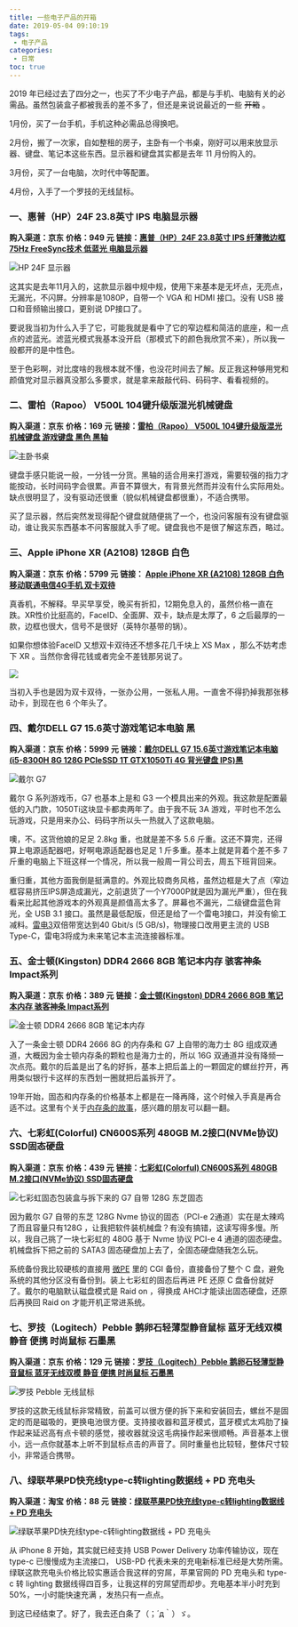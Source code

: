 ```yaml
---
title: 一些电子产品的开箱
date: 2019-05-04 09:10:19
tags:
 - 电子产品
categories:
 - 日常
toc: true
---
```


2019 年已经过去了四分之一，也买了不少电子产品，都是与手机、电脑有关的必需品。虽然包装盒子都被我丢的差不多了，但还是来说说最近的一些 ~~开箱~~ 。

<!--more-->

1月份，买了一台手机，手机这种必需品总得换吧。

2月份，搬了一次家，自如整租的房子，主卧有一个书桌，刚好可以用来放显示器、键盘、笔记本这些东西。显示器和键盘其实都是去年 11 月份购入的。

3月份，买了一台电脑，次时代中等配置。

4月份，入手了一个罗技的无线鼠标。



###  **一、惠普（HP）24F 23.8英寸 IPS 电脑显示器**

**购入渠道：京东**
**价格：949 元**
**链接：[惠普（HP）24F 23.8英寸 IPS 纤薄微边框 75Hz FreeSync技术 低蓝光 电脑显示器](https://item.jd.com/6974176.html)**

![HP 24F 显示器](https://i.loli.net/2019/07/13/5d296bc96f57c63821.jpg)

这其实是去年11月入的，这款显示器中规中规，使用下来基本是无坏点，无亮点，无漏光，不闪屏。分辨率是1080P，自带一个 VGA 和 HDMI 接口。没有 USB 接口和音频输出接口，更别说 DP接口了。

要说我当初为什么入手了它，可能我就是看中了它的窄边框和简洁的底座，和一点点的滤蓝光。滤蓝光模式我基本没开启（那模式下的颜色我欣赏不来），所以我一般都开的是中性色。

至于色彩啊，对比度啥的我根本就不懂，也没花时间去了解。反正我这种够用党和颜值党对显示器真没那么多要求，就是拿来敲敲代码、码码字、看看视频的。

###  **二、雷柏（Rapoo） V500L 104键升级版混光机械键盘**

**购入渠道：京东**
**价格：169 元**
**链接：[雷柏（Rapoo） V500L 104键升级版混光机械键盘 游戏键盘 黑色 黑轴](https://item.jd.com/3204859.html)**

![主卧书桌](https://i.loli.net/2019/07/13/5d296bc6602c721036.jpg)

键盘手感只能说一般，一分钱一分货。黑轴的适合用来打游戏，需要较强的指力才能按动，长时间码字会很累。声音不算很大，有背景光然而并没有什么实际用处。缺点很明显了，没有驱动还很重（貌似机械键盘都很重），不适合携带。

买了显示器，然后突然发现得配个键盘就随便挑了一个，也没问客服有没有键盘驱动，谁让我买东西基本不问客服就入手了呢。键盘我也不是很了解这东西，略过。


### **三、Apple iPhone XR (A2108) 128GB 白色**

**购入渠道：京东**
**价格：5799 元**
**链接： [Apple iPhone XR (A2108) 128GB 白色 移动联通电信4G手机 双卡双待](https://item.jd.com/100000287115.html)**

真香机，不解释。早买早享受，晚买有折扣，12期免息入的，虽然价格一直在跌。XR性价比挺高的，FaceID、全面屏、双卡，缺点是太厚了，6 之后最厚的一款，边框也很大，信号不是很好（英特尔基带的锅）。

如果你想体验FaceID 又想双卡双待还不想多花几千块上 XS Max ，那么不妨考虑下 XR 。当然你舍得花钱或者完全不差钱那另说了。

![](https://i.loli.net/2019/07/13/5d296bc51a6d893052.jpg)

当初入手也是因为双卡双待，一张办公用，一张私人用。一直舍不得扔掉我那张移动卡，到现在也 6 个年头了。


### **四、戴尔DELL G7 15.6英寸游戏笔记本电脑 黑**

**购入渠道：京东**
**价格：5999 元**
**链接：[戴尔DELL G7 15.6英寸游戏笔记本电脑(i5-8300H 8G 128G PCleSSD 1T GTX1050Ti 4G 背光键盘 IPS)黑](https://item.jd.com/100000016920.html)**

![戴尔 G7](https://i.loli.net/2019/07/13/5d296bc5aabc561863.jpg)

戴尔 G 系列游戏币，G7 也基本上是和 G3 一个模具出来的外观。我这款是配置最低的入门款，1050Ti这块显卡都卖两年了。由于我不玩 3A 游戏，平时也不怎么玩游戏，只是用来办公、码码字所以头一热就入了这款电脑。

噢，不。这货他娘的足足 2.8kg 重，也就是差不多 5.6 斤重。这还不算完，还得算上电源适配器吧，好啊电源适配器也足足 1 斤多重。基本上就是背着个差不多 7 斤重的电脑上下班这样一个情况，所以我一般周一背公司去，周五下班背回来。

重归重，其他方面我倒是挺满意的。外观比较商务风格，虽然边框是大了点（窄边框容易挤压IPS屏造成漏光，之前退货了一个Y7000P就是因为漏光严重），但在我看来比起其他游戏本的外观真是颜值高太多了。屏幕也不漏光，二级键盘蓝色背光，全 USB 3.1 接口。虽然是最低配版，但还是给了一个雷电3接口，并没有偷工减料。[雷电3](https://zh.wikipedia.org/wiki/Thunderbol)双倍带宽达到40 Gbit/s (5 GB/s)，物理接口改用更主流的 USB Type-C，雷电3将成为未来笔记本主流连接器标准。


### **五、金士顿(Kingston) DDR4 2666 8GB 笔记本内存 骇客神条 Impact系列**

**购入渠道：京东**
**价格：389 元**
**链接：[金士顿(Kingston) DDR4 2666 8GB 笔记本内存 骇客神条 Impact系列](https://item.jd.com/8391337.html)**

![金士顿 DDR4 2666 8GB 笔记本内存](https://i.loli.net/2019/07/13/5d296bc4058dd84219.jpg)

入了一条金士顿 DDR4 2666 8G 的内存条和 G7 上自带的海力士 8G 组成双通道，大概因为金士顿内存条的颗粒也是海力士的，所以 16G 双通道并没有降频一次点亮。戴尔的后盖是出了名的好拆，基本上把后盖上的一颗固定的螺丝拧开，再用类似银行卡这样的东西划一圈就把后盖拆开了。

19年开始，固态和内存条的价格基本上都是在一降再降，这个时候入手真是再合适不过。这里有个关于[内存条的故事](https://mp.weixin.qq.com/s/0oVvw8snjRujE05rnQKoGA)，感兴趣的朋友可以翻一翻。

### **六、七彩虹(Colorful) CN600S系列 480GB M.2接口(NVMe协议) SSD固态硬盘**

**购入渠道：京东**
**价格：439 元**
**链接：[七彩虹(Colorful) CN600S系列 480GB M.2接口(NVMe协议) SSD固态硬盘](https://item.jd.com/7815363.html)**

![七彩虹固态包装盒与拆下来的 G7 自带 128G 东芝固态](https://i.loli.net/2019/07/13/5d296bd35852887348.jpg)

因为戴尔 G7 自带的东芝 128G Nvme 协议的固态（PCI-e 2通道）实在是太辣鸡了而且容量只有128G ，让我把软件装机械盘？有没有搞错，这读写得多慢。所以，我自己挑了一块七彩虹的 480G 基于 Nvme 协议 PCI-e 4 通道的固态硬盘。机械盘拆下把之前的  SATA3 固态硬盘加上去了，全固态硬盘随我怎么玩。

系统备份我比较硬核的直接用 [微PE](http://www.wepe.com.cn/) 里的 CGI 备份，直接备份了整个 C 盘，避免系统的其他分区没有备份到。装上七彩虹的固态后再进 PE 还原 C 盘备份就好了。戴尔的电脑默认磁盘模式是 Raid on ，得换成 AHCI才能读出固态硬盘，还原后再换回 Raid on 才能开机正常进系统。


### **七、罗技（Logitech）Pebble 鹅卵石轻薄型静音鼠标 蓝牙无线双模 静音 便携 时尚鼠标 石墨黑**

**购入渠道：京东**
**价格：129 元**
**链接：[罗技（Logitech）Pebble 鹅卵石轻薄型静音鼠标 蓝牙无线双模 静音 便携 时尚鼠标 石墨黑](https://item.jd.com/100002304438.html)**

![罗技 Pebble 无线鼠标](https://i.loli.net/2019/07/13/5d296bc85fea289082.jpg)

罗技的这款无线鼠标非常精致，前盖可以很方便的拆下来和安装回去，螺丝不是固定的而是磁吸的，更换电池很方便。支持接收器和蓝牙模式，蓝牙模式太鸡肋了操作起来延迟高有点卡顿的感觉，接收器就没这毛病操作起来很顺畅。声音基本上很小，远一点你就基本上听不到鼠标点击的声音了。同时重量也比较轻，整体尺寸较小，非常适合携带。


### **八、绿联苹果PD快充线type-c转lighting数据线 + PD 充电头**

**购入渠道：淘宝**
**价格：88 元**
**链接：[绿联苹果PD快充线type-c转lighting数据线 + PD 充电头](https://detail.tmall.com/item.htm?id=589366549086&spm=a1z09.2.0.0.5da12e8d1fT3SA)**

![绿联苹果PD快充线type-c转lighting数据线 + PD 充电头](https://i.loli.net/2019/07/13/5d296bc7581c234778.jpg)

从 iPhone 8 开始，其实就已经支持 USB Power Delivery 功率传输协议，现在 type-c 已慢慢成为主流接口， USB-PD 代表未来的充电新标准已经是大势所需。绿联这款充电头价格比较实惠适合我这样的穷屌，苹果官网的 PD 充电头和 type-c 转 lighting 数据线得四百多，让我这样的穷屌望而却步。充电基本半小时充到 50%，一小时能快速充满 ，发热只有一点点。


到这已经结束了。好了，我去还白条了（；´д｀）ゞ。


